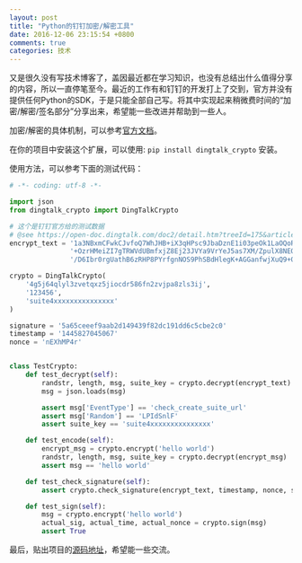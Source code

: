 ```yaml
---
layout: post
title: "Python的钉钉加密/解密工具"
date: 2016-12-06 23:15:54 +0800
comments: true
categories: 技术
---
```


又是很久没有写技术博客了，盖因最近都在学习知识，也没有总结出什么值得分享的内容，所以一直停笔至今。最近的工作有和钉钉的开发打上了交到，官方并没有提供任何Python的SDK，于是只能全部自己写。将其中实现起来稍微费时间的“加密/解密/签名部分”分享出来，希望能一些改进并帮助到一些人。

加密/解密的具体机制，可以参考[官方文档]( https://open-doc.dingtalk.com/doc2/detail.htm?treeId=175&articleId=104945&docType=1#s14)。

在你的项目中安装这个扩展，可以使用: `pip install dingtalk_crypto` 安装。

使用方法，可以参考下面的测试代码：

``` python
# -*- coding: utf-8 -*-

import json
from dingtalk_crypto import DingTalkCrypto

# 这个是钉钉官方给的测试数据
# @see https://open-doc.dingtalk.com/doc2/detail.htm?treeId=175&articleId=104945&docType=1#s14
encrypt_text = '1a3NBxmCFwkCJvfoQ7WhJHB+iX3qHPsc9JbaDznE1i03peOk1LaOQoRz3+nlyGNhwmwJ3vDMG' \
               '+OzrHMeiZI7gTRWVdUBmfxjZ8Ej23JVYa9VrYeJ5as7XM/ZpulX8NEQis44w53h1qAgnC3PRzM7Zc' \
               '/D6Ibr0rgUathB6zRHP8PYrfgnNOS9PhSBdHlegK+AGGanfwjXuQ9+0pZcy0w9lQ=='

crypto = DingTalkCrypto(
    '4g5j64qlyl3zvetqxz5jiocdr586fn2zvjpa8zls3ij',
    '123456',
    'suite4xxxxxxxxxxxxxxx'
)

signature = '5a65ceeef9aab2d149439f82dc191dd6c5cbe2c0'
timestamp = '1445827045067'
nonce = 'nEXhMP4r'


class TestCrypto:
    def test_decrypt(self):
        randstr, length, msg, suite_key = crypto.decrypt(encrypt_text)
        msg = json.loads(msg)

        assert msg['EventType'] == 'check_create_suite_url'
        assert msg['Random'] == 'LPIdSnlF'
        assert suite_key == 'suite4xxxxxxxxxxxxxxx'

    def test_encode(self):
        encrypt_msg = crypto.encrypt('hello world')
        randstr, length, msg, suite_key = crypto.decrypt(encrypt_msg)
        assert msg == 'hello world'

    def test_check_signature(self):
        assert crypto.check_signature(encrypt_text, timestamp, nonce, signature)

    def test_sign(self):
        msg = crypto.encrypt('hello world')
        actual_sig, actual_time, actual_nonce = crypto.sign(msg)
        assert True
```

最后，贴出项目的[源码地址](https://github.com/zgs225/dingtalk_crypto)，希望能一些交流。
